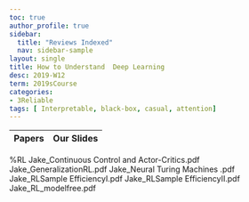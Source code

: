```yaml
---
toc: true
author_profile: true
sidebar:
  title: "Reviews Indexed"
  nav: sidebar-sample
layout: single
title: How to Understand  Deep Learning 
desc: 2019-W12
term: 2019sCourse
categories:
- 3Reliable
tags: [ Interpretable, black-box, casual, attention]  
---
```




| Papers |  Our Slides |
| -------------------------------------: | :----- |

%RL 
Jake_Continuous Control and Actor-Critics.pdf
Jake_GeneralizationRL.pdf
Jake_Neural Turing Machines .pdf
Jake_RLSample EfficiencyI.pdf
Jake_RLSample EfficiencyII.pdf
Jake_RL_modelfree.pdf

